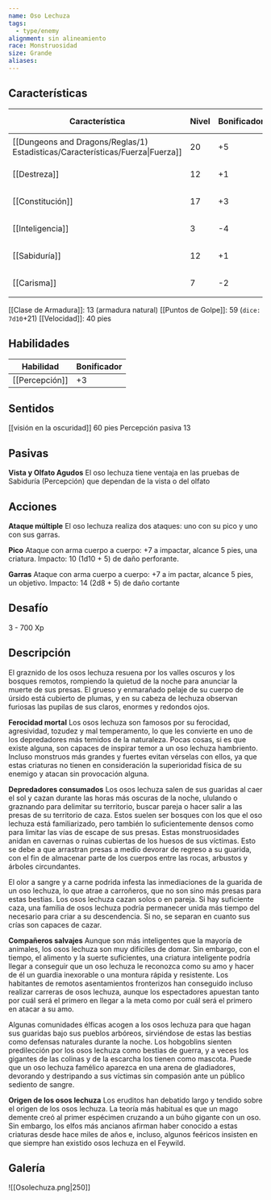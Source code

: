 ```yaml
---
name: Oso Lechuza
tags:
  - type/enemy
alignment: sin alineamiento
race: Monstruosidad
size: Grande
aliases:
---
```


## Características

| Característica                                                                 | Nivel | Bonificador | Lanzar dado      |
| ------------------------------------------------------------------------------ | ----- | ----------- | ---------------- |
| [[Dungeons and Dragons/Reglas/1) Estadisticas/Características/Fuerza\|Fuerza]] | 20    | +5          | `dice: 1d20 + 0` |
| [[Destreza]]                                                                   | 12    | +1          | `dice: 1d20 + 0` |
| [[Constitución]]                                                               | 17    | +3          | `dice: 1d20 + 0` |
| [[Inteligencia]]                                                               | 3     | -4          | `dice: 1d20 + 0` |
| [[Sabiduría]]                                                                  | 12    | +1          | `dice: 1d20 + 0` |
| [[Carisma]]                                                                    | 7     | -2          | `dice: 1d20 + 0` |

[[Clase de Armadura]]: 13 (armadura natural)
[[Puntos de Golpe]]: 59 (`dice: 7d10`+21)
[[Velocidad]]: 40 pies

## Habilidades

| Habilidad      | Bonificador |
| -------------- | ----------- |
| [[Percepción]] | +3          |

## Sentidos

[[visión en la oscuridad]] 60 pies
Percepción pasiva 13

## Pasivas

**Vista y Olfato Agudos**
El oso lechuza tiene ventaja en las pruebas de Sabiduría (Percepción) que dependan de la vista o del olfato

## Acciones

**Ataque múltiple**
El oso lechuza realiza dos ataques: uno con su pico y uno con sus garras.

**Pico**
Ataque con arma cuerpo a cuerpo: +7 a impactar, alcance 5 pies, una criatura. 
Impacto: 10 (1d10 + 5) de daño perforante.

**Garras**
Ataque con arma cuerpo a cuerpo: +7 a im pactar, alcance 5 pies, un objetivo. 
Impacto: 14 (2d8 + 5) de daño cortante

## Desafío

3 - 700 Xp

## Descripción

El graznido de los osos lechuza resuena por los valles oscuros y los bosques remotos, rompiendo la quietud de la noche para anunciar la muerte de sus presas. El grueso y enmarañado pelaje de su cuerpo de úrsido está cubierto de plumas, y en su cabeza de lechuza observan furiosas las pupilas de sus claros, enormes y redondos ojos.

**Ferocidad mortal**
Los osos lechuza son famosos por su ferocidad, agresividad, tozudez y mal temperamento, lo que les convierte en uno de los depredadores más temidos de la naturaleza. Pocas cosas, si es que existe alguna, son capaces de inspirar temor a un oso lechuza hambriento. Incluso monstruos más grandes y fuertes evitan vérselas con ellos, ya que estas criaturas no tienen en consideración la superioridad física de su enemigo y atacan sin provocación alguna.

**Depredadores consumados**
Los osos lechuza salen de sus guaridas al caer el sol y cazan durante las horas más oscuras
de la noche, ululando o graznando para delimitar su territorio, buscar pareja o hacer salir a las presas de su territorio de caza. Estos suelen ser bosques con los que el oso lechuza está familiarizado, pero también lo suficientemente densos como para limitar las vías de escape de sus presas.
Estas monstruosidades anidan en cavernas o ruinas cubiertas de los huesos de sus víctimas. Esto se debe a que arrastran presas a medio devorar de regreso a su guarida, con el fin de almacenar parte de los cuerpos entre las rocas, arbustos y árboles circundantes.

El olor a sangre y a carne podrida infesta las inmediaciones de la guarida de un oso lechuza, lo que atrae a carroñeros, que no son sino más presas para estas bestias.
Los osos lechuza cazan solos o en pareja. Si hay suficiente caza, una familia de osos lechuza podría permanecer unida más tiempo del necesario para criar a su descendencia. Si no, se separan en cuanto sus crías son capaces de cazar.

**Compañeros salvajes**
Aunque son más inteligentes que la mayoría de animales, los osos lechuza son muy difíciles
de domar. Sin embargo, con el tiempo, el alimento y la suerte suficientes, una criatura inteligente podría llegar a conseguir que un oso lechuza le reconozca como su amo y hacer
de él un guardia inexorable o una montura rápida y resistente. Los habitantes de remotos asentamientos fronterizos han conseguido incluso realizar carreras de osos lechuza, aunque los espectadores apuestan tanto por cuál será el primero en llegar a la meta como por cuál será el primero en atacar a su amo.

Algunas comunidades élficas acogen a los osos lechuza para que hagan sus guaridas bajo sus pueblos arbóreos, sirviéndose de estas las bestias como defensas naturales durante la noche. Los hobgoblins sienten predilección por los osos lechuza como bestias de guerra, y a veces los gigantes de las colinas y de la escarcha los tienen como mascota. Puede que un oso lechuza famélico aparezca en una arena de gladiadores, devorando y destripando a sus víctimas sin compasión ante un público sediento de sangre.

**Origen de los osos lechuza**
Los eruditos han debatido largo y tendido sobre el origen de los osos lechuza. La teoría más habitual es que un mago demente creó al primer espécimen cruzando a un búho gigante con un oso. Sin embargo, los elfos más ancianos afirman haber conocido a estas criaturas desde hace miles de años e, incluso, algunos feéricos insisten en que siempre han existido osos lechuza en el Feywild.

## Galería

![[Osolechuza.png|250]]
